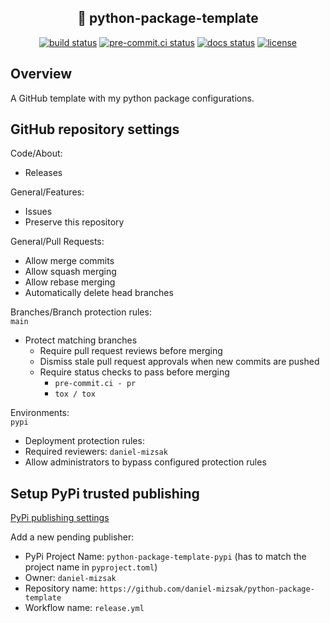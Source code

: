 ## <div align="center"> 🐍 python-package-template</div>

<div align="center">
<a href="https://github.com/daniel-mizsak/python-package-template/actions/workflows/ci.yml" target="_blank"><img src="https://github.com/daniel-mizsak/python-package-template/actions/workflows/ci.yml/badge.svg" alt="build status"></a>
<a href="https://results.pre-commit.ci/latest/github/daniel-mizsak/python-package-template/main" target="_blank"><img src="https://results.pre-commit.ci/badge/github/daniel-mizsak/python-package-template/main.svg" alt="pre-commit.ci status"></a>
<a href='https://python-package-template-pypi.readthedocs.io/en/latest/?badge=latest'><img src='https://readthedocs.org/projects/python-package-template-pypi/badge/?version=latest' alt='docs status' /></a>
<a href="ttps://img.shields.io/github/license/daniel-mizsak/python-package-template" target="_blank"><img src="https://img.shields.io/github/license/daniel-mizsak/python-package-template" alt="license"></a>
</div>


## Overview
A GitHub template with my python package configurations.

## GitHub repository settings
Code/About:
- Releases

General/Features:
- Issues
- Preserve this repository

General/Pull Requests:
- Allow merge commits
- Allow squash merging
- Allow rebase merging
- Automatically delete head branches

Branches/Branch protection rules:\
`main`
- Protect matching branches
  - Require pull request reviews before merging
  - Dismiss stale pull request approvals when new commits are pushed
  - Require status checks to pass before merging
    - `pre-commit.ci - pr`
    - `tox / tox`

Environments:\
`pypi`
- Deployment protection rules:
- Required reviewers:
    `daniel-mizsak`
- Allow administrators to bypass configured protection rules

## Setup PyPi trusted publishing

[PyPi publishing settings](https://pypi.org/manage/account/publishing/)

Add a new pending publisher:
- PyPi Project Name: `python-package-template-pypi` (has to match the project name in `pyproject.toml`)
- Owner: `daniel-mizsak`
- Repository name: `https://github.com/daniel-mizsak/python-package-template`
- Workflow name: `release.yml`
